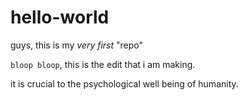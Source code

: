 # hello-world

guys, this is my _very first_ "repo"

`bloop bloop`, this is the edit that i am making.

it is crucial to the psychological well being of humanity.
